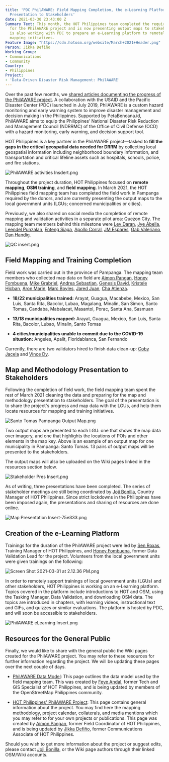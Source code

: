```yaml
---
title: 'PDC PhilAWARE: Field Mapping Completion, the e-Learning Platform, and Map
  Presentation to Stakeholders'
date: 2021-03-30 23:43:00 Z
Summary Text: This month, the HOT Philippines team completed the required field work
  for the PhilAWARE project and is now presenting output maps to stakeholders. HOT
  is also working with PDC to prepare an e-Learning platform to remotely support stakeholder
  mapping initiatives.
Feature Image: "https://cdn.hotosm.org/website/March+2021+Header.png"
Person: Jikka Defiño
Working Group:
- Communications
- Community
Country:
- Philippines
Project:
- 'Data-Driven Disaster Risk Management: PhilAWARE'
---
```


Over the past few months, we [shared articles documenting the progress of the PhilAWARE project](https://www.hotosm.org/projects/data-driven-disaster-risk-management-philaware/). A collaboration with the USAID and the Pacific Disaster Center (PDC) launched in July 2019, PhilAWARE is a custom hazard monitoring and early warning system to improve disaster management and decision making in the Philippines.  Supported by PetaBencana.id, PhilAWARE aims to equip the Philippines’ National Disaster Risk Reduction and Management Council (NDRRMC) of the Office of Civil Defense (OCD) with a hazard monitoring, early warning, and decision support tool.

HOT Philippines is a key partner in the PhilAWARE project—tasked to **fill the gaps in the critical geospatial data needed for DRRM** by collecting local geospatial information including neighborhood boundary information, and transportation and critical lifeline assets such as hospitals, schools, police, and fire stations.

![PhilAWARE activities Insdert.png](https://cdn.hotosm.org/website/PhilAWARE+activities+Insdert.png)

Throughout the project duration, HOT Philippines focused on **remote mapping**, **OSM training**, and **field mapping**. In March 2021, the HOT Philippines field mapping team has completed the field work in Pampanga required by the donors, and are currently presenting the output maps to the local government units (LGUs; concerned municipalities or cities).

Previously, we also shared on social media the completion of remote mapping and validation activities in a separate pilot area: Quezon City. The mapping team members behind this milestone were [Lev Daran](https://www.openstreetmap.org/user/levdaran), [Jye Abella](https://www.openstreetmap.org/user/jyeabella), [Leendel Punzalan](https://www.openstreetmap.org/user/Leendel), [Enteng Siaga](https://www.openstreetmap.org/user/Enteng%20Siaga), [Apollo Corral](https://www.openstreetmap.org/user/aacorral), [JM Espares](https://www.openstreetmap.org/user/jmres),  [Gab Valeriano](https://www.openstreetmap.org/user/gavaleriano), [Dan Handig](https://www.openstreetmap.org/user/dnchrstn).

 ![QC insert.png](https://cdn.hotosm.org/website/QC+insert.png)

## Field Mapping and Training Completion

Field work was carried out in the province of Pampanga. The mapping team members who collected map data on field are [Aimon Pangan](https://www.openstreetmap.org/user/mipangan), [Honey Fombuena](https://www.openstreetmap.org/user/Honey%20Fombuena), [Mike Grabriel](https://www.openstreetmap.org/user/mdgabriel), [Andrea Sebastian](https://www.openstreetmap.org/user/andreaverissa), [Genesis David](https://www.openstreetmap.org/user/GenDavid), [Kristele Hicban](https://www.openstreetmap.org/user/KristeleH), [Aron Marin](https://www.openstreetmap.org/user/ADMarin12), [Marc Boyles](https://www.openstreetmap.org/user/Marc0199), [Jared Juan](https://www.openstreetmap.org/user/Jerald1992), [Cha Atienza](https://www.openstreetmap.org/user/Sehasha).

* **18/22 municipalities trained:** Arayat, Guagua, Macabebe, Mexico, San Luis, Santa Rita, Bacolor, Lubao, Magalang, Minalin, San Simon, Santo Tomas, Candaba, Mabalacat, Masantol, Porac, Santa Ana, Sasmuan

* **13/18 municipalities mapped:** Arayat, Guagua, Mexico, San Luis, Santa Rita, Bacolor, Lubao, Minalin, Santo Tomas

* **4 cities/municipalities unable to commit due to the COVID-19 situation:** Angeles, Apalit, Floridablanca, San Fernando

Currently, there are two validators hired to finish data clean-up: [Coby Jacela](https://www.openstreetmap.org/user/CobyJacela) and [Vince Dy](https://www.openstreetmap.org/user/dmdy).

## Map and Methodology Presentation to Stakeholders

Following the completion of field work, the field mapping team spent the rest of March 2021 cleaning the data and preparing for the map and methodology presentation to stakeholders. The goal of the presentation is to share the project's progress and map data with the LGUs, and help them locate resources for mapping and training initiatives.

![Santo Tomas Pampanga Output Map.png](https://cdn.hotosm.org/website/Santo+Tomas+Pampanga+Output+Map.png)

Two output maps are presented to each LGU: one that shows the map data over imagery, and one that highlights the locations of POIs and other elements in the map key. Above is an example of an output map for one municipality in Pampanga: Santo Tomas. 13 pairs of output maps will be presented to the stakeholders.

The output maps will also be uploaded on the Wiki pages linked in the resources section below.

![Stakeholder Pres Insert.png](https://cdn.hotosm.org/website/Stakeholder+Pres+Insert.png)

As of writing, three presentations have been completed. The series of stakeholder meetings are still being coordinated by [Joji Bonilla](https://www.openstreetmap.org/user/bisaykid), Country Manager of HOT Philippines. Since strict lockdowns in the Philippines have been imposed again, the presentations and sharing of resources are done online.

![Map Presentation Insert-75e333.png](https://cdn.hotosm.org/website/Map+Presentation+Insert-75e333.png)

## Creation of the e-Learning Platform

Trainings for the duration of the PhilAWARE project were led by [Sen Roxas](https://www.openstreetmap.org/user/senmroxas), Training Manager of HOT Philippines, and [Honey Fombuena](https://www.openstreetmap.org/user/Honey%20Fombuena), former Data Validation Lead for the project. Volunteers from the local government units were given trainings on the following:

![Screen Shot 2021-03-31 at 2.12.36 PM.png](https://cdn.hotosm.org/website/Screen+Shot+2021-03-31+at+2.12.36+PM.png)

In order to remotely support trainings of local government units (LGUs) and other stakeholders, HOT Philippines is working on an e-Learning platform. Topics covered in the platform include introductions to HOT and OSM, using the Tasking Manager, Data Validation, and downloading OSM data. The topics are introduced in chapters, with learning videos, instructional text and GIFs, and quizzes or similar evaluations. The platform is hosted by PDC, and will soon be accessible to stakeholders.

![PhilAWARE eLearning Insert.png](https://cdn.hotosm.org/website/PhilAWARE+eLearning+Insert.png)

## Resources for the General Public

Finally, we would like to share with the general public the Wiki pages created for the PhilAWARE project. You may refer to these resources for further information regarding the project. We will be updating these pages over the next couple of days.

* [PhilAWARE Data Model](https://wiki.openstreetmap.org/wiki/PhilAWARE_Data_Model): This page outlines the data model used by the field mapping team. This was created by [Feye Andal](https://www.openstreetmap.org/user/feyeandal), former Tech and GIS Specialist of HOT Philippines, and is being updated by members of the OpenStreetMap Philippines community.

* [HOT Philippines' PhilAWARE Project](https://wiki.openstreetmap.org/wiki/HOT-Philippines%27_PhilAWARE_Project): This page contains general information about the project. You may find here the mapping methodology, project calendar, collaterals, and media mentions which you may refer to for your own projects or publications. This page was created by [Aimon Pangan](https://www.openstreetmap.org/user/mipangan), former Field Coordinator of HOT Philippines, and is being updated by [Jikka Defiño](https://wiki.openstreetmap.org/wiki/User:Jikka), former Communications Associate of HOT Philippines.

Should you wish to get more information about the project or suggest edits, please contact [Joji Bonilla](https://www.openstreetmap.org/user/bisaykid), or the Wiki page authors through their linked OSM/Wiki accounts.